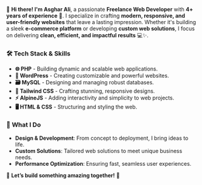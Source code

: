 👋 **Hi there! I'm Asghar Ali**, a passionate **Freelance Web Developer** with **4+ years of experience** 🚀. I specialize in crafting **modern, responsive, and user-friendly websites** that leave a lasting impression. Whether it's building a sleek **e-commerce platform** or developing **custom web solutions**, I focus on delivering **clean, efficient, and impactful results** 💻✨.

### 🛠️ **Tech Stack & Skills**
- **🌐 PHP** - Building dynamic and scalable web applications.
- **📝 WordPress** - Creating customizable and powerful websites.
- **🗃️ MySQL** - Designing and managing robust databases.
- **🎨 Tailwind CSS** - Crafting stunning, responsive designs.
- **⚡ AlpineJS** - Adding interactivity and simplicity to web projects.
- **🖥️ HTML & CSS** - Structuring and styling the web.

### 🚀 **What I Do**
- **Design & Development**: From concept to deployment, I bring ideas to life.
- **Custom Solutions**: Tailored web solutions to meet unique business needs.
- **Performance Optimization**: Ensuring fast, seamless user experiences.

🌟 **Let’s build something amazing together!** 🌟
